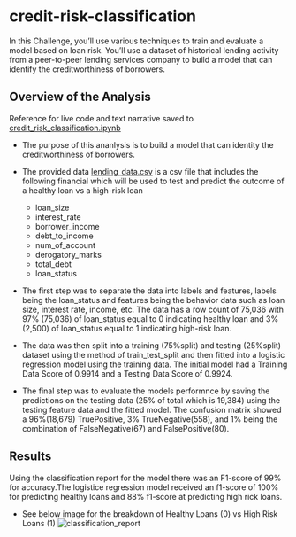 # credit-risk-classification
In this Challenge, you’ll use various techniques to train and evaluate a model based on loan risk. You’ll use a dataset of historical lending activity from a peer-to-peer lending services company to build a model that can identify the creditworthiness of borrowers.


## Overview of the Analysis
Reference for live code and text narrative saved to [credit_risk_classification.ipynb](insertlinkhere)

* The purpose of this ananlysis is to build a model that can identity the creditworthiness of borrowers.

* The provided data [lending_data.csv](insertlinkhere) is a csv file that includes the following financial which will be used to test and predict the outcome of a healthy loan vs a high-risk loan
    - loan_size 
    - interest_rate
    - borrower_income
    - debt_to_income
    - num_of_account
    - derogatory_marks
    - total_debt
    - loan_status

* The first step was to separate the data into labels and features, labels being the loan_status and features being the behavior data such as loan size, interest rate, income, etc. The data has a row count of 75,036 with 97% (75,036) of loan_status equal to 0 indicating healthy loan and 3% (2,500) of loan_status equal to 1 indicating high-risk loan.

* The data was then split into a training (75%split) and testing (25%split) dataset using the method of train_test_split and then fitted into a logistic regression model using the training data. The initial model had a Training Data Score of 0.9914 and a Testing Data Score of 0.9924. 

* The final step was to evaluate the models performnce by saving the predictions on the testing data (25% of total which is 19,384) using the testing feature data and the fitted model. The confusion matrix showed a 96%(18,679) TruePositive, 3% TrueNegative(558), and 1% being the combination of FalseNegative(67) and FalsePositive(80). 


## Results

Using the classification report for the model there was an F1-score of 99% for accuracy.The logistice regression model received an f1-score of 100% for predicting healthy loans and 88% f1-score at predicting high rick loans.

* See below image for the breakdown of Healthy Loans (0) vs High Risk Loans (1) 
![classification_report](insertlinkhere)




